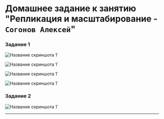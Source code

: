 # Домашнее задание к занятию "Репликация и масштабирование - `Согонов Алексей`"

### Задание 1

![Название скриншота 1](https://github.com/SogonovAN/RM-hw/blob/main/1.JPG)`

![Название скриншота 1](https://github.com/SogonovAN/RM-hw/blob/main/1.1.1.JPG)`

![Название скриншота 1](https://github.com/SogonovAN/RM-hw/blob/main/1.1.1.1.JPG)`

![Название скриншота 1](https://github.com/SogonovAN/RM-hw/blob/main/1.1.JPG)`


### Задание 2

![Название скриншота 1](https://github.com/SogonovAN/DDL-DML-hw/blob/main/2.1.JPG)`


---

